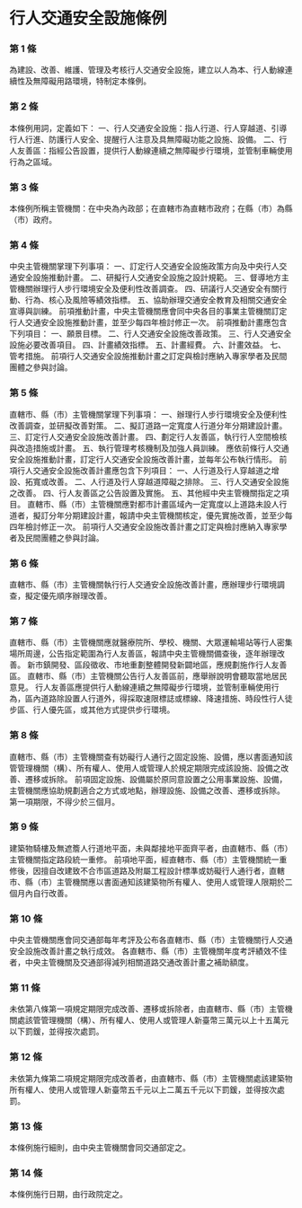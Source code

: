 # 行人交通安全設施條例

### 第 1 條

為建設、改善、維護、管理及考核行人交通安全設施，建立以人為本、行人動線連續性及無障礙用路環境，特制定本條例。

### 第 2 條

本條例用詞，定義如下：
一、行人交通安全設施：指人行道、行人穿越道、引導行人行進、防護行人安全、提醒行人注意及具無障礙功能之設施、設備。
二、行人友善區：指經公告設置，提供行人動線連續之無障礙步行環境，並管制車輛使用行為之區域。

### 第 3 條

本條例所稱主管機關：在中央為內政部；在直轄市為直轄市政府；在縣（市）為縣（市）政府。

### 第 4 條

中央主管機關掌理下列事項：
一、訂定行人交通安全設施政策方向及中央行人交通安全設施推動計畫。
二、研擬行人交通安全設施之設計規範。
三、督導地方主管機關辦理行人步行環境安全及便利性改善調查。
四、研議行人交通安全有關行動、行為、核心及風險等績效指標。
五、協助辦理交通安全教育及相關交通安全宣導與訓練。
前項推動計畫，中央主管機關應會同中央各目的事業主管機關訂定行人交通安全設施推動計畫，並至少每四年檢討修正一次。
前項推動計畫應包含下列項目：
一、願景目標。
二、行人交通安全設施改善政策。
三、行人交通安全設施必要改善項目。
四、計畫績效指標。
五、計畫經費。
六、計畫效益。
七、管考措施。
前項行人交通安全設施推動計畫之訂定與檢討應納入專家學者及民間團體之參與討論。

### 第 5 條

直轄市、縣（市）主管機關掌理下列事項：
一、辦理行人步行環境安全及便利性改善調查，並研擬改善對策。
二、擬訂道路一定寬度人行道分年分期建設計畫。
三、訂定行人交通安全設施改善計畫。
四、劃定行人友善區，執行行人空間檢核與改造措施或計畫。
五、執行管理考核機制及加強人員訓練。
應依前條行人交通安全設施推動計畫，訂定行人交通安全設施改善計畫，並每年公布執行情形。
前項行人交通安全設施改善計畫應包含下列項目：
一、人行道及行人穿越道之增設、拓寬或改善。
二、人行道及行人穿越道障礙之排除。
三、行人交通安全設施之改善。
四、行人友善區之公告設置及實施。
五、其他經中央主管機關指定之項目。
直轄市、縣（市）主管機關應對都市計畫區域內一定寬度以上道路未設人行道者，擬訂分年分期建設計畫，報請中央主管機關核定，優先實施改善，並至少每四年檢討修正一次。
前項行人交通安全設施改善計畫之訂定與檢討應納入專家學者及民間團體之參與討論。

### 第 6 條

直轄市、縣（市）主管機關執行行人交通安全設施改善計畫，應辦理步行環境調查，擬定優先順序辦理改善。

### 第 7 條

直轄市、縣（市）主管機關應就醫療院所、學校、機關、大眾運輸場站等行人密集場所周邊，公告指定範圍為行人友善區，報請中央主管機關備查後，逐年辦理改善。
新市鎮開發、區段徵收、市地重劃整體開發新闢地區，應規劃施作行人友善區。
直轄市、縣（市）主管機關公告行人友善區前，應舉辦說明會聽取當地居民意見。
行人友善區應提供行人動線連續之無障礙步行環境，並管制車輛使用行為，區內道路除設置人行道外，得採取速限標誌或標線、降速措施、時段性行人徒步區、行人優先區，或其他方式提供步行環境。

### 第 8 條

直轄市、縣（市）主管機關查有妨礙行人通行之固定設施、設備，應以書面通知該管管理機關（構）、所有權人、使用人或管理人於規定期限完成該設施、設備之改善、遷移或拆除。
前項固定設施、設備屬於原同意設置之公用事業設施、設備，主管機關應協助規劃適合之方式或地點，辦理設施、設備之改善、遷移或拆除。
第一項期限，不得少於三個月。

### 第 9 條

建築物騎樓及無遮簷人行道地平面，未與鄰接地平面齊平者，由直轄市、縣（市）主管機關指定路段統一重修。
前項地平面，經直轄市、縣（市）主管機關統一重修後，因擅自改建致不合市區道路及附屬工程設計標準或妨礙行人通行者，直轄市、縣（市）主管機關應以書面通知該建築物所有權人、使用人或管理人限期於二個月內自行改善。

### 第 10 條

中央主管機關應會同交通部每年考評及公布各直轄市、縣（市）主管機關行人交通安全設施改善計畫之執行成效。
各直轄市、縣（市）主管機關年度考評績效不佳者，中央主管機關及交通部得減列相關道路交通改善計畫之補助額度。

### 第 11 條

未依第八條第一項規定期限完成改善、遷移或拆除者，由直轄市、縣（市）主管機關處該管管理機關（構）、所有權人、使用人或管理人新臺幣三萬元以上十五萬元以下罰鍰，並得按次處罰。

### 第 12 條

未依第九條第二項規定期限完成改善者，由直轄市、縣（市）主管機關處該建築物所有權人、使用人或管理人新臺幣五千元以上二萬五千元以下罰鍰，並得按次處罰。

### 第 13 條

本條例施行細則，由中央主管機關會同交通部定之。

### 第 14 條

本條例施行日期，由行政院定之。
